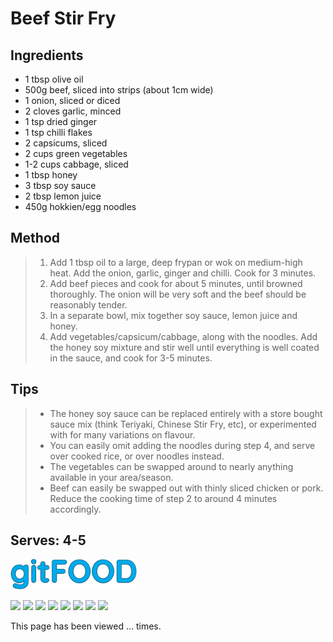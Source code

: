 # Beef Stir Fry

## Ingredients

- 1 tbsp olive oil
- 500g beef, sliced into strips (about 1cm wide)
- 1 onion, sliced or diced
- 2 cloves garlic, minced
- 1 tsp dried ginger
- 1 tsp chilli flakes
- 2 capsicums, sliced
- 2 cups green vegetables
- 1-2 cups cabbage, sliced
- 1 tbsp honey
- 3 tbsp soy sauce
- 2 tbsp lemon juice
- 450g hokkien/egg noodles

## Method

> 1. Add 1 tbsp oil to a large, deep frypan or wok on medium-high heat. Add the onion, garlic, ginger and chilli.  Cook for 3 minutes.
> 1. Add beef pieces and cook for about 5 minutes, until browned thoroughly. The onion will be very soft and the beef should be reasonably tender.
> 1. In a separate bowl, mix together soy sauce, lemon juice and honey.
> 1. Add vegetables/capsicum/cabbage, along with the noodles. Add the honey soy mixture and stir well until everything is well coated in the sauce, and cook for 3-5 minutes.

## Tips

> - The honey soy sauce can be replaced entirely with a store bought sauce mix (think Teriyaki, Chinese Stir Fry, etc), or experimented with for many variations on flavour.
> - You can easily omit adding the noodles during step 4, and serve over cooked rice, or over noodles instead.
> - The vegetables can be swapped around to nearly anything available in your area/season.
> - Beef can easily be swapped out with thinly sliced chicken or pork. Reduce the cooking time of step 2 to around 4 minutes accordingly.

## Serves: 4-5

<img src="../images/logo_sm.png" width="40%" />

<img src="https://img.shields.io/badge/asian-blue.svg" /> <img src="https://img.shields.io/badge/beef-blue.svg" /> <img src="https://img.shields.io/badge/dinner-blue.svg" /> <img src="https://img.shields.io/badge/healthy-blue.svg" /> <img src="https://img.shields.io/badge/lunch-blue.svg" /> <img src="https://img.shields.io/badge/pasta-blue.svg" /> <img src="https://img.shields.io/badge/stovetop-blue.svg" /> <img src="https://img.shields.io/badge/versatile-blue.svg" /> 

<p>This page has been viewed <span id="counter">...</span> times.</p>

<script src="/gitfood/assets/js/pageviews.js"></script>
